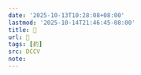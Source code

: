 ```yaml
---
date: '2025-10-13T10:28:08+08:00'
lastmod: '2025-10-14T21:46:45-08:00'
title: 􄫟
url: 􄫟
tags: [䋤]
src: DCCV
note:
---
```

